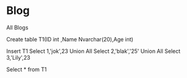 # Blog
All Blogs

Create table T1(ID int ,Name Nvarchar(20),Age int)

Insert T1
Select 1,'jok',23 Union All
Select 2,'blak','25' Union All
Select 3,'Lily',23
  
Select * from T1
